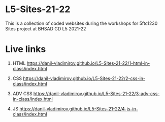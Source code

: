 # L5-Sites-21-22

This is a collection of coded websites during the workshops for 5ftc1230 Sites project at BHSAD GD L5 2021-22

# Live links

1. HTML
https://danil-vladimirov.github.io/L5-Sites-21-22/1-html-in-class/index.html

2. CSS
https://danil-vladimirov.github.io/L5-Sites-21-22/2-css-in-class/index.html

3. ADV CSS
https://danil-vladimirov.github.io/L5-Sites-21-22/3-adv-css-in-class/index.html

4. JS
https://danil-vladimirov.github.io/L5-Sites-21-22/4-js-in-class/index.html
